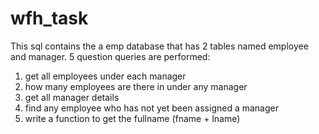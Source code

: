 # wfh_task
This sql contains the a emp database that has 2 tables named employee and manager.
5 question queries are performed:
1) get all employees under each manager
2) how many employees are there in under any manager
3) get all manager details
4) find any employee who has not yet been assigned a manager
5) write a function to get the fullname (fname + lname)
